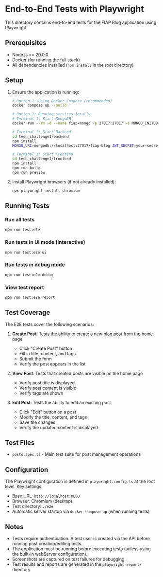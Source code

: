 # End-to-End Tests with Playwright

This directory contains end-to-end tests for the FIAP Blog application using Playwright.

## Prerequisites

- Node.js >= 20.0.0
- Docker (for running the full stack)
- All dependencies installed (`npm install` in the root directory)

## Setup

1. Ensure the application is running:
   ```bash
   # Option 1: Using Docker Compose (recommended)
   docker compose up --build
   
   # Option 2: Running services locally
   # Terminal 1: Start MongoDB
   docker run --rm -d --name fiap-mongo -p 27017:27017 -e MONGO_INITDB_DATABASE=fiap-blog mongo:7.0
   
   # Terminal 2: Start Backend
   cd tech_challenge1/backend
   npm install
   MONGO_URI=mongodb://localhost:27017/fiap-blog JWT_SECRET=your-secret-key PORT=3000 npm start
   
   # Terminal 3: Start Frontend
   cd tech_challenge1/frontend
   npm install
   npm run build
   npm run preview
   ```

2. Install Playwright browsers (if not already installed):
   ```bash
   npx playwright install chromium
   ```

## Running Tests

### Run all tests
```bash
npm run test:e2e
```

### Run tests in UI mode (interactive)
```bash
npm run test:e2e:ui
```

### Run tests in debug mode
```bash
npm run test:e2e:debug
```

### View test report
```bash
npm run test:e2e:report
```

## Test Coverage

The E2E tests cover the following scenarios:

1. **Create Post**: Tests the ability to create a new blog post from the home page
   - Click "Create Post" button
   - Fill in title, content, and tags
   - Submit the form
   - Verify the post appears in the list

2. **View Post**: Tests that created posts are visible on the home page
   - Verify post title is displayed
   - Verify post content is visible
   - Verify tags are shown

3. **Edit Post**: Tests the ability to edit an existing post
   - Click "Edit" button on a post
   - Modify the title, content, and tags
   - Save the changes
   - Verify the updated content is displayed

## Test Files

- `posts.spec.ts` - Main test suite for post management operations

## Configuration

The Playwright configuration is defined in `playwright.config.ts` at the root level. Key settings:

- Base URL: `http://localhost:8080`
- Browser: Chromium (desktop)
- Test directory: `./e2e`
- Automatic server startup via `docker compose up` (when running tests)

## Notes

- Tests require authentication. A test user is created via the API before running post creation/editing tests.
- The application must be running before executing tests (unless using the built-in webServer configuration).
- Screenshots are captured on test failures for debugging.
- Test results and reports are generated in the `playwright-report/` directory.
